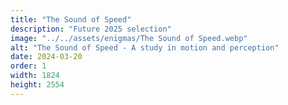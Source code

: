 ```yaml
---
title: "The Sound of Speed"
description: "Future 2025 selection"
image: "../../assets/enigmas/The Sound of Speed.webp"
alt: "The Sound of Speed - A study in motion and perception"
date: 2024-03-20
order: 1
width: 1824
height: 2554
---
```

